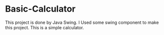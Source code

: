 # Basic-Calculator
This project is done by Java Swing.
I Used some swing component to make this project.
This is a simple calculator.
